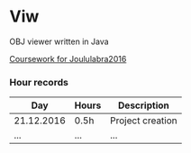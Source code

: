 # Viw

OBJ viewer written in Java

[Coursework for Joululabra2016](https://github.com/MergHQ/viw)

### Hour records
Day | Hours | Description
--------------- | ----- | ------
21.12.2016 | 0.5h | Project creation
... | ... | ...